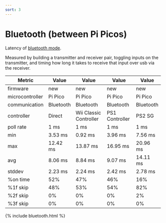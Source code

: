 ```yaml
---
sort: 3
---
```

# Bluetooth (between Pi Picos)
Latency of [bluetooth mode](https://santroller.tangentmc.net/tool/bluetooth.html). 

Measured by building a transmitter and receiver pair, toggling inputs on the transmitter, and timing how long it takes to receive that input over usb via the receiver.

| Metric          | Value     | Value                  | Value          | Value     |
| --------------- | --------- | ---------------------- | -------------- | --------- |
| firmware        | new       | new                    | new            | new       |
| microcontroller | Pi Pico   | Pi Pico                | Pi Pico        | Pi Pico   |
| communication   | Bluetooth | Bluetooth              | Bluetooth      | Bluetooth |
| controller      | Direct    | Wii Classic Controller | PS1 Controller | PS2 SG    |
| poll rate       | 1 ms      | 1 ms                   | 1 ms           | 1 ms      |
| min             | 3.53 ms   | 0.92 ms                | 3.96 ms        | 7.56 ms   |
| max             | 12.42 ms  | 13.87 ms               | 16.95 ms       | 20.96 ms  |
| avg             | 8.06 ms   | 8.84 ms                | 9.07 ms        | 14.11 ms  |
| stddev          | 2.23 ms   | 2.24 ms                | 2.42 ms        | 2.78 ms   |
| %on time        | 52%       | 47%                    | 46%            | 16%       |
| %1f skip        | 48%       | 53%                    | 54%            | 82%       |
| %2f skip        | 0%        | 0%                     | 0%             | 2%        |
| %3f skip        | 0%        | 0%                     | 0%             | 0%        |

{% include bluetooth.html %}
